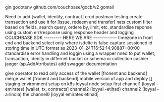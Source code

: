 gin
godotenv
github.com/couchbase/gocb/v2
gomail



Need to add
[wallet, identity, contract] crud postman testing
create transaction and use it for [issue, redeem and transfer]
nats
custom filter based on fields, search query, ordere by, limit, etc.
standardise reponse using custom err/response using response header and logging
COUCHBASE SDK
--------- HERE WE ARE ------------
timezone in front end and backend
select only where isdelte is false
capture sessioned id
storing time in UTC format as 2023-01-24T16:52:14.90887+00:00
standardise error handling and loggin using a wrapper
nned to put wallet, transaction, idenity in differnet bucket or schema or collection
cashier
jaeger (sp.AddAtrributes)
add swagger documentation


give operator to read only access of the wallet [fronent and backend]
merge wallet [fronent and backend]
mobile version of app and deploy []
staging environment setup on k8s
loyyal node setup
first
channel1 (loyyal -emirates) [wallet, tx, contracts]
channel2 (loyyal -etihad)
channel2 (loyyal -airindia)
the channel0 [loyyal emirates etihad]
